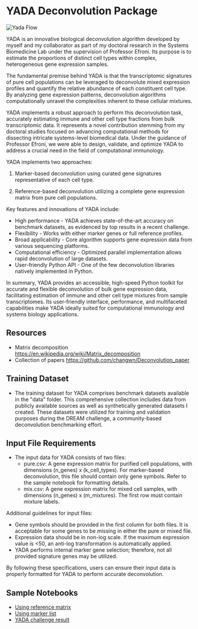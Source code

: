 # YADA Deconvolution Package
![Yada Flow](/data/Yada.jpg)

YADA is an innovative biological deconvolution algorithm developed by myself and my collaborator as part of my doctoral research in the Systems Biomedicine Lab under the supervision of Professor Efroni. Its purpose is to estimate the proportions of distinct cell types within complex, heterogeneous gene expression samples.

The fundamental premise behind YADA is that the transcriptomic signatures of pure cell populations can be leveraged to deconvolute mixed expression profiles and quantify the relative abundance of each constituent cell type. By analyzing gene expression patterns, deconvolution algorithms computationally unravel the complexities inherent to these cellular mixtures.

YADA implements a robust approach to perform this deconvolution task, accurately estimating immune and other cell type fractions from bulk transcriptomic data. It represents a novel contribution stemming from my doctoral studies focused on advancing computational methods for dissecting intricate systems-level biomedical data. Under the guidance of Professor Efroni, we were able to design, validate, and optimize YADA to address a crucial need in the field of computational immunology.

YADA implements two approaches:

1) Marker-based deconvolution using curated gene signatures representative of each cell type. 

2) Reference-based deconvolution utilizing a complete gene expression matrix from pure cell populations.

Key features and innovations of YADA include:
- High performance - YADA achieves state-of-the-art accuracy on benchmark datasets, as evidenced by top results in a recent challenge.
- Flexibility - Works with either marker genes or full reference profiles.
- Broad applicability - Core algorithm supports gene expression data from various sequencing platforms. 
- Computational efficiency - Optimized parallel implementation allows rapid deconvolution of large datasets.
- User-friendly Python API - One of the few deconvolution libraries natively implemented in Python.

In summary, YADA provides an accessible, high-speed Python toolkit for accurate and flexible deconvolution of bulk gene expression data, facilitating estimation of immune and other cell type mixtures from sample transcriptomes. Its user-friendly interface, performance, and multifaceted capabilities make YADA ideally suited for computational immunology and systems biology applications.

## Resources
- Matrix decomposition https://en.wikipedia.org/wiki/Matrix_decomposition
- Collection of papers https://github.com/changwn/Deconvolution_paper

## Training Dataset
- The training dataset for YADA comprises benchmark datasets available in the "data" folder. This comprehensive collection includes data from publicly available sources as well as synthetically generated datasets I created. These datasets were utilized for training and validation purposes during the DREAM challenge, a community-based deconvolution benchmarking effort.

## Input File Requirements
- The input data for YADA consists of two files:
    - pure.csv: A gene expression matrix for purified cell populations, with dimensions (n_genes) x (k_cell_types). For marker-based deconvolution, this file should contain only gene symbols. Refer to the sample notebook for formatting details.
    - mix.csv: A gene expression matrix for mixed cell samples, with dimensions (n_genes) x (m_mixtures). The first row must contain mixture labels.
    
Additional guidelines for input files:

- Gene symbols should be provided in the first column for both files.
It is acceptable for some genes to be missing in either the pure or mixed file.
- Expression data should be in non-log scale. If the maximum expression value is <50, an anti-log transformation is automatically applied.
- YADA performs internal marker gene selection; therefore, not all provided signature genes may be utilized.

By following these specifications, users can ensure their input data is properly formatted for YADA to perform accurate deconvolution.

## Sample Notebooks
- [Using reference matrix](/code/YADA-gene-diff.ipynb)
- [Using marker list](/code/YADA.ipynb)
- [YADA challenge result](/data/Challenge/challenge.ipynb)
